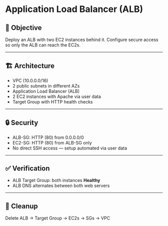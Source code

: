 # Application Load Balancer (ALB)

## 🎯 Objective
Deploy an ALB with two EC2 instances behind it. Configure secure access so only the ALB can reach the EC2s.

---

## 🏗️ Architecture
- VPC (10.0.0.0/16)
- 2 public subnets in different AZs
- Application Load Balancer (ALB)
- 2 EC2 instances with Apache via user data
- Target Group with HTTP health checks

---

## 🔒 Security
- ALB-SG: HTTP (80) from 0.0.0.0/0
- EC2-SG: HTTP (80) from ALB-SG only
- No direct SSH access — setup automated via user data

---

## ✅ Verification
- ALB Target Group: both instances **Healthy**
- ALB DNS alternates between both web servers

---

## 🧹 Cleanup
Delete ALB → Target Group → EC2s → SGs → VPC


